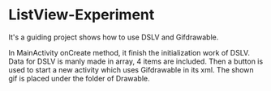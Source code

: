 # ListView-Experiment
It's a guiding project shows how to use DSLV and Gifdrawable.

In MainActivity onCreate method, it finish the initialization work of DSLV. Data for DSLV is manly made in array, 4 items are included.
Then a button is used to start a new activity which uses Gifdrawable in its xml. The shown gif is placed under the folder of Drawable.
